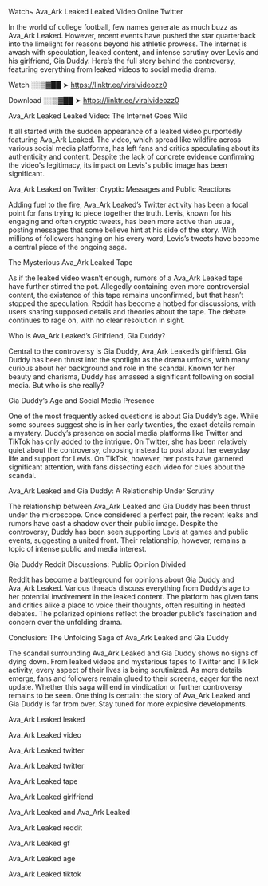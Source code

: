 Watch~ Ava_Ark Leaked Leaked Video Online Twitter

In the world of college football, few names generate as much buzz as Ava_Ark Leaked. However, recent events have pushed the star quarterback into the limelight for reasons beyond his athletic prowess. The internet is awash with speculation, leaked content, and intense scrutiny over Levis and his girlfriend, Gia Duddy. Here’s the full story behind the controversy, featuring everything from leaked videos to social media drama.

Watch ░░▒▓██ ➤ https://linktr.ee/viralvideozz0

Download ░░▒▓██ ➤ https://linktr.ee/viralvideozz0

Ava_Ark Leaked Leaked Video: The Internet Goes Wild

It all started with the sudden appearance of a leaked video purportedly featuring Ava_Ark Leaked. The video, which spread like wildfire across various social media platforms, has left fans and critics speculating about its authenticity and content. Despite the lack of concrete evidence confirming the video's legitimacy, its impact on Levis's public image has been significant.

Ava_Ark Leaked on Twitter: Cryptic Messages and Public Reactions

Adding fuel to the fire, Ava_Ark Leaked’s Twitter activity has been a focal point for fans trying to piece together the truth. Levis, known for his engaging and often cryptic tweets, has been more active than usual, posting messages that some believe hint at his side of the story. With millions of followers hanging on his every word, Levis’s tweets have become a central piece of the ongoing saga.

The Mysterious Ava_Ark Leaked Tape

As if the leaked video wasn’t enough, rumors of a Ava_Ark Leaked tape have further stirred the pot. Allegedly containing even more controversial content, the existence of this tape remains unconfirmed, but that hasn’t stopped the speculation. Reddit has become a hotbed for discussions, with users sharing supposed details and theories about the tape. The debate continues to rage on, with no clear resolution in sight.

Who is Ava_Ark Leaked’s Girlfriend, Gia Duddy?

Central to the controversy is Gia Duddy, Ava_Ark Leaked’s girlfriend. Gia Duddy has been thrust into the spotlight as the drama unfolds, with many curious about her background and role in the scandal. Known for her beauty and charisma, Duddy has amassed a significant following on social media. But who is she really?

Gia Duddy’s Age and Social Media Presence

One of the most frequently asked questions is about Gia Duddy’s age. While some sources suggest she is in her early twenties, the exact details remain a mystery. Duddy’s presence on social media platforms like Twitter and TikTok has only added to the intrigue. On Twitter, she has been relatively quiet about the controversy, choosing instead to post about her everyday life and support for Levis. On TikTok, however, her posts have garnered significant attention, with fans dissecting each video for clues about the scandal.

Ava_Ark Leaked and Gia Duddy: A Relationship Under Scrutiny

The relationship between Ava_Ark Leaked and Gia Duddy has been thrust under the microscope. Once considered a perfect pair, the recent leaks and rumors have cast a shadow over their public image. Despite the controversy, Duddy has been seen supporting Levis at games and public events, suggesting a united front. Their relationship, however, remains a topic of intense public and media interest.

Gia Duddy Reddit Discussions: Public Opinion Divided

Reddit has become a battleground for opinions about Gia Duddy and Ava_Ark Leaked. Various threads discuss everything from Duddy’s age to her potential involvement in the leaked content. The platform has given fans and critics alike a place to voice their thoughts, often resulting in heated debates. The polarized opinions reflect the broader public’s fascination and concern over the unfolding drama.

Conclusion: The Unfolding Saga of Ava_Ark Leaked and Gia Duddy

The scandal surrounding Ava_Ark Leaked and Gia Duddy shows no signs of dying down. From leaked videos and mysterious tapes to Twitter and TikTok activity, every aspect of their lives is being scrutinized. As more details emerge, fans and followers remain glued to their screens, eager for the next update. Whether this saga will end in vindication or further controversy remains to be seen. One thing is certain: the story of Ava_Ark Leaked and Gia Duddy is far from over. Stay tuned for more explosive developments.

Ava_Ark Leaked leaked

Ava_Ark Leaked video

Ava_Ark Leaked twitter

Ava_Ark Leaked twitter

Ava_Ark Leaked tape

Ava_Ark Leaked girlfriend

Ava_Ark Leaked and Ava_Ark Leaked

Ava_Ark Leaked reddit

Ava_Ark Leaked gf

Ava_Ark Leaked age

Ava_Ark Leaked tiktok